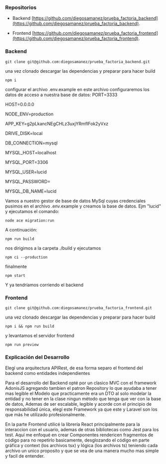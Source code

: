### Repositorios
- Backend
    [https://github.com/diegosamanez/prueba_factoria_backend](https://github.com/diegosamanez/prueba_factoria_backend).

- Frontend
    [https://github.com/diegosamanez/prueba_factoria_frontend](https://github.com/diegosamanez/prueba_factoria_frontend).

### Backend
```
git clone git@github.com:diegosamanez/prueba_factoria_backend.git
```
una vez clonado descargar las dependencias y preparar para hacer build
```
npm i
```
configurar el archivo .env.example en este archivo configuraremos los datos de acceso a nuestra base de datos:
PORT=3333

HOST=0.0.0.0

NODE_ENV=production

APP_KEY=g2pLkancNEgCHLz3uxjYRmfIFok2yVxz

DRIVE_DISK=local

DB_CONNECTION=mysql

MYSQL_HOST=localhost

MYSQL_PORT=3306

MYSQL_USER=lucid

MYSQL_PASSWORD=

MYSQL_DB_NAME=lucid

Vamos a nuestro gestor de base de datos MySql cuyas credenciales pusimos en el archivo .env.example y creamos la base de datos. Ejm "lucid" y ejecutamos el comando:
```
node ace migration:run
```
A continuación:
```
npm run build
```
nos dirigimos a la carpeta ./build y ejecutamos 
```
npm ci --production 
```
finalmente
```
npm start
```
Y ya tendríamos corriendo el backend

### Frontend
```
git clone git@github.com:diegosamanez/prueba_factoria_frontend.git
```
una vez clonado descargar las dependencias y preparar para hacer build
```
npm i && npm run build
```
y levantamos el servidor frontend
```
npm run preview
```

### Explicación del Desarrollo
Elegí una arquitectura APIRest, de esa forma separo el frontend del backend como entidades independientes

Para el desarrollo del Backend opté por un clasico MVC con el framework AdonisJS agregando tambien el patron Repository lo que ayudaba a tener mas legible el Modelo que practicamente era un DTO al solo modelar la entidad y no tener en la clase ningun método que tenga que ver con la base de datos, Ademas de ser escalable, legible y acorde con el principio de responsabilidad única, elegí este Framework ya que este y Laravel son los que más he utilizado profesionalmente.

En la parte Frontend utilicé la librería React principalmente para la interaccion con el usuario, ademas de otras bibliotecas como Jest para los test.
Aquí me enfoqué en crear Componentes rendericen fragmentos de código para no repetirlo basicamente, desglozando el código en parte gráfica y context (los archivos tsx) y lógica (los archivos ts) teniendo cada archivo un unico proposito y que se vea de una manera mucho mas simple y facil de entender.
